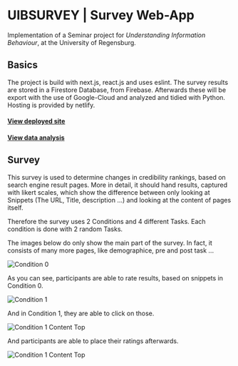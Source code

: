 # UIBSURVEY | Survey Web-App

Implementation of a Seminar project for *Understanding Information Behaviour*, at the University of Regensburg.

## Basics

The project is build with next.js, react.js and uses eslint.
The survey results are stored in a Firestore Database, from Firebase.
Afterwards these will be export with the use of Google-Cloud and analyzed and tidied with Python.
Hosting is provided by netlify.

#### [View deployed site](https://understandinginformationsurvey.netlify.app/)
#### [View data analysis](https://github.com/JohannesWittmann9/py-pd-data-analysis)

## Survey

This survey is used to determine changes in credibility rankings, based on search engine result pages.
More in detail, it should hand results, captured with likert scales, which show the difference between
only looking at Snippets (The URL, Title, description ...) and looking at the content of pages itself.

Therefore the survey uses 2 Conditions and 4 different Tasks.
Each condition is done with 2 random Tasks.

The images below do only show the main part of the survey.
In fact, it consists of many more pages, like demographice, pre and post task ...

![Condition 0](https://github.com/Understanding-Information-Behaviour/nextjs-survey-app/blob/main/gitpic/Condition0.png)

As you can see, participants are able to rate results, based on snippets in Condition 0.

![Condition 1](https://github.com/Understanding-Information-Behaviour/nextjs-survey-app/blob/main/gitpic/Condition1.png)

And in Condition 1, they are able to click on those.

![Condition 1 Content Top](https://github.com/Understanding-Information-Behaviour/nextjs-survey-app/blob/main/gitpic/Condition1ContentTop.png)

And participants are able to place their ratings afterwards.

![Condition 1 Content Top](https://github.com/Understanding-Information-Behaviour/nextjs-survey-app/blob/main/gitpic/Condition1ContentBottom.png)





